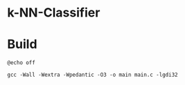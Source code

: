 # k-NN-Classifier

# Build
```
@echo off

gcc -Wall -Wextra -Wpedantic -O3 -o main main.c -lgdi32
```
